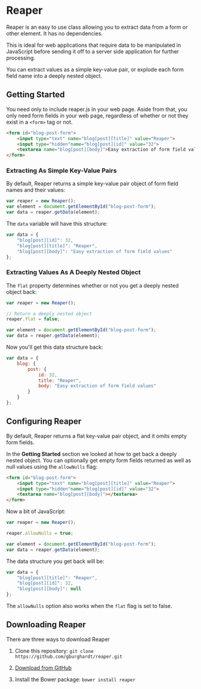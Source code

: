 # Reaper

Reaper is an easy to use class allowing you to extract data from a
form or other element. It has no dependencies.

This is ideal for web applications that require data to be manipulated
in JavaScript before sending it off to a server side application for
further processing.

You can extract values as a simple key-value pair, or explode each
form field name into a deeply nested object.

## Getting Started

You need only to include reaper.js in your web page. Aside from that,
you only need form fields in your web page, regardless of whether or
not they exist in a `<form>` tag or not.

```html
<form id="blog-post-form">
    <input type="text" name="blog[post][title]" value="Reaper">
    <input type="hidden"name="blog[post][id]" value="32">
    <textarea name="blog[post][body]">Easy extraction of form field values</textarea>
</form>
```

### Extracting As Simple Key-Value Pairs

By default, Reaper returns a simple key-value pair object of form
field names and their values:

```javascript
var reaper = new Reaper();
var element = document.getElementById("blog-post-form");
var data = reaper.getData(element);
```

The `data` variable will have this structure:

```javascript
var data = {
    "blog[post][id]": 32,
    "blog[post][title]": "Reaper",
    "blog[post][body]": "Easy extraction of form field values"
};
```

### Extracting Values As A Deeply Nested Object

The `flat` property determines whether or not you get a deeply nested
object back:


```javascript
var reaper = new Reaper();

// Return a deeply nested object
reaper.flat = false;

var element = document.getElementById("blog-post-form");
var data = reaper.getData(element);
```

Now you'll get this data structure back:

```javascript
var data = {
    blog: {
        post: {
            id: 32,
            title: "Reaper",
            body: "Easy extraction of form field values"
        }
    }
};
```

## Configuring Reaper

By default, Reaper returns a flat key-value pair object, and it omits
empty form fields.

In the __Getting Started__ section we looked at how to get back a
deeply nested object. You can optionally get empty form fields
returned as well as null values using the `allowNulls` flag:

```html
<form id="blog-post-form">
    <input type="text" name="blog[post][title]" value="Reaper">
    <input type="hidden"name="blog[post][id]" value="32">
    <textarea name="blog[post][body]"></textarea>
</form>
```

Now a bit of JavaScript:

```javascript
var reaper = new Reaper();

reaper.allowNulls = true;

var element = document.getElementById("blog-post-form");
var data = reaper.getData(element);
```

The data structure you get back will be:

```javascript
var data = {
    "blog[post][title]": "Reaper",
    "blog[post][id]": 32,
    "blog[post][body]": null
};
```

The `allowNulls` option also works when the `flat` flag is set to
false.

## Downloading Reaper

There are three ways to download Reaper

1. Clone this repository: `git clone https://github.com/gburghardt/reaper.git`

2. [Download from GitHub](https://github.com/gburghardt/reaper/archive/master.zip)

3. Install the Bower package: `bower install reaper`

